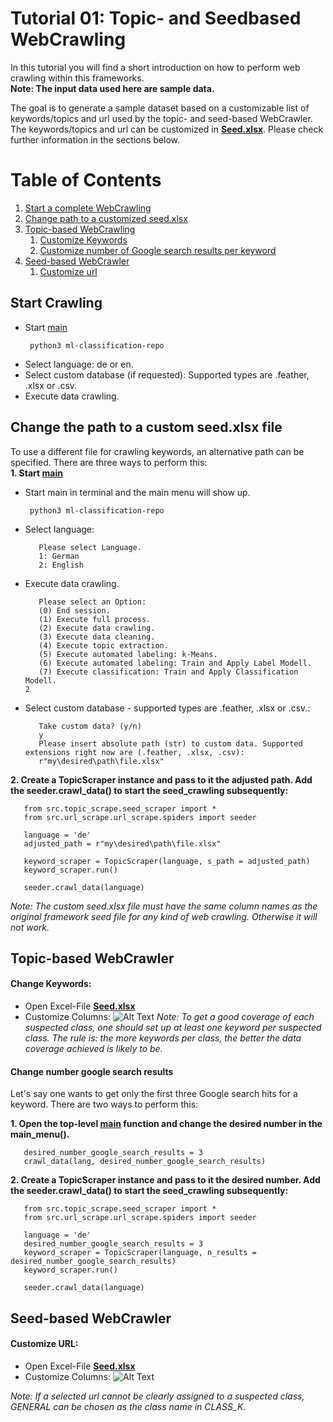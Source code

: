 # Tutorial 01: Topic- and Seedbased WebCrawling

In this tutorial you will find a short introduction on how to perform web crawling within this frameworks.  
**Note: The input data used here are sample data.**

The goal is to generate a sample dataset based on a customizable list of keywords/topics and url used by the topic- and seed-based WebCrawler.
The keywords/topics and url can be customized in [**Seed.xlsx**](https://github.com/LGHDM/ml-classification-repo/blob/main/files/Seed.xlsx). Please check further information in the sections below.
# Table of Contents
1. [Start a complete WebCrawling](#start-crawling)
2. [Change path to a customized seed.xlsx](#change-the-path-to-a-custom-seedxlsx-file)
3. [Topic-based WebCrawling](#topic-based-webcrawler)  
    1. [Customize Keywords](#change-keywords)
    2. [Customize number of Google search results per keyword](#change-number-google-search-results)
4. [Seed-based WebCrawler](#seed-based-webcrawler)  
    1. [Customize url](#customize-url)


## Start Crawling
* Start [main](https://github.com/LGHDM/ml-classification-repo/blob/main/__main__.py)
  ```console
   python3 ml-classification-repo
  ```
* Select language: de or en.
* Select custom database (if requested): Supported types are .feather, .xlsx or .csv.
* Execute data crawling.

## Change the path to a custom seed.xlsx file
To use a different file for crawling keywords, an alternative path can be specified. There are three ways to perform this:  
**1. Start [main](https://github.com/LGHDM/ml-classification-repo/blob/main/__main__.py)**
* Start main in terminal and the main menu will show up.
  ```console
   python3 ml-classification-repo
  ```
* Select language: 
   ```Python3
      Please select Language.
      1: German 
      2: English
   ```
* Execute data crawling.
   ```Python3
      Please select an Option:
      (0) End session.
      (1) Execute full process.
      (2) Execute data crawling.
      (3) Execute data cleaning.
      (4) Execute topic extraction.
      (5) Execute automated labeling: k-Means. 
      (6) Execute automated labeling: Train and Apply Label Modell.
      (7) Execute classification: Train and Apply Classification Modell.
   2
   ```
* Select custom database - supported types are .feather, .xlsx or .csv.:
   ```Python3
      Take custom data? (y/n)
      y
      Please insert absolute path (str) to custom data. Supported extensions right now are (.feather, .xlsx, .csv):
      r"my\desired\path\file.xlsx"
   ```

<!-- 2. Open the top-level [main](https://githu
b.com/LGHDM/ml-classification-repo/blob/main/__main__.py) function and change the path in the main_menu(). This approach is not generally recommended as recomandation 1.
   ```Python3
      adjusted_path = r"my\desired\path\file.xlsx"
      crawl_data(lang, custom_seed = adjusted_path)
   ``` -->
**2. Create a TopicScraper instance and pass to it the adjusted path. Add the seeder.crawl_data() to start the seed_crawling subsequently:**
   ```Python3
      from src.topic_scrape.seed_scraper import *
      from src.url_scrape.url_scrape.spiders import seeder

      language = 'de'
      adjusted_path = r"my\desired\path\file.xlsx"

      keyword_scraper = TopicScraper(language, s_path = adjusted_path)
      keyword_scraper.run()

      seeder.crawl_data(language)
   ```
*Note: The custom seed.xlsx file must have the same column names as the original framework seed file for any kind of web crawling. Otherwise it will not work.*  


## Topic-based WebCrawler
#### Change Keywords:
   * Open Excel-File [**Seed.xlsx**](https://github.com/LGHDM/ml-classification-repo/blob/main/files/Seed.xlsx)
   * Customize Columns:
![Alt Text](https://github.com/LGHDM/ml-classification-repo/blob/main/doc/meta/Topic_Excel.gif)
   *Note: To get a good coverage of each suspected class, one should set up at least one keyword per suspected class. The rule is: the more keywords per class, the better the data coverage achieved is likely to be.*

#### Change number google search results
Let's say one wants to get only the first three Google search hits for a keyword. There are two ways to perform this:  

**1. Open the top-level [main](https://github.com/LGHDM/ml-classification-repo/blob/main/__main__.py) function and change the desired number in the main_menu().**
   ```Python3
      desired_number_google_search_results = 3
      crawl_data(lang, desired_number_google_search_results)
   ```
**2. Create a TopicScraper instance and pass to it the desired number. Add the seeder.crawl_data() to start the seed_crawling subsequently:** 
   ```Python3
      from src.topic_scrape.seed_scraper import *
      from src.url_scrape.url_scrape.spiders import seeder

      language = 'de'
      desired_number_google_search_results = 3
      keyword_scraper = TopicScraper(language, n_results = desired_number_google_search_results)
      keyword_scraper.run()

      seeder.crawl_data(language)
   ```


## Seed-based WebCrawler
#### Customize URL:
   * Open Excel-File [**Seed.xlsx**](https://github.com/LGHDM/ml-classification-repo/blob/main/files/Seed.xlsx)
   * Customize Columns:
![Alt Text](https://github.com/LGHDM/ml-classification-repo/blob/main/doc/meta/Seed_Excel.gif)

*Note: If a selected url cannot be clearly assigned to a suspected class, GENERAL can be chosen as the class name in CLASS_K.* 

